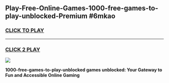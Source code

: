 
## Play-Free-Online-Games-1000-free-games-to-play-unblocked-Premium #6mkao
<h3>
<a href="https://premium.freeplayer.one?title=1000-free-games-to-play-unblocked&ref=8M">CLICK TO PLAY</a></h3>
<hr>

<h3>
<a href="https://premium.freeplayer.one?title=1000-free-games-to-play-unblocked&ref=8M">CLICK 2 PLAY</a>
  
</h3>

<a href="https://premium.freeplayer.one?title=1000-free-games-to-play-unblocked&ref=8M"><img src="https://clearcache.store/games.png"></a>


**1000-free-games-to-play-unblocked games unblocked: Your Gateway to Fun and Accessible Online Gaming**
